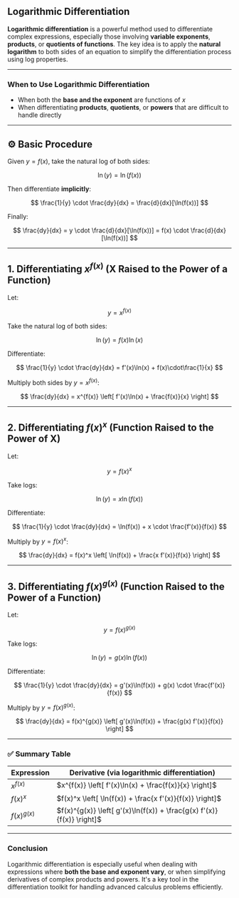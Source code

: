 ## **Logarithmic Differentiation**

**Logarithmic differentiation** is a powerful method used to differentiate complex expressions, especially those involving **variable exponents**, 
**products**, or **quotients of functions**. The key idea is to apply the **natural logarithm** to both sides of an equation to simplify the 
differentiation process using log properties.

---

### **When to Use Logarithmic Differentiation**

* When both the **base and the exponent** are functions of $x$
* When differentiating **products**, **quotients**, or **powers** that are difficult to handle directly

---

## ⚙️ **Basic Procedure**

Given $`y = f(x)`$, take the natural log of both sides:

$$
\ln(y) = \ln(f(x))
$$

Then differentiate **implicitly**:

$$
\frac{1}{y} \cdot \frac{dy}{dx} = \frac{d}{dx}[\ln(f(x))]
$$

Finally:

$$
\frac{dy}{dx} = y \cdot \frac{d}{dx}[\ln(f(x))] = f(x) \cdot \frac{d}{dx}[\ln(f(x))]
$$

---

## **1. Differentiating $`x^{f(x)}`$** (X Raised to the Power of a Function)

Let:

$$
y = x^{f(x)}
$$

Take the natural log of both sides:

$$
\ln(y) = f(x) \ln(x)
$$

Differentiate:

$$
\frac{1}{y} \cdot \frac{dy}{dx} = f'(x)\ln(x) + f(x)\cdot\frac{1}{x}
$$

Multiply both sides by $`y = x^{f(x)}`$:

$$
\frac{dy}{dx} = x^{f(x)} \left[ f'(x)\ln(x) + \frac{f(x)}{x} \right]
$$

---

## **2. Differentiating $`f(x)^x`$** (Function Raised to the Power of X)

Let:

$$
y = f(x)^x
$$

Take logs:

$$
\ln(y) = x \ln(f(x))
$$

Differentiate:

$$
\frac{1}{y} \cdot \frac{dy}{dx} = \ln(f(x)) + x \cdot \frac{f'(x)}{f(x)}
$$

Multiply by $`y = f(x)^x`$:

$$
\frac{dy}{dx} = f(x)^x \left[ \ln(f(x)) + \frac{x f'(x)}{f(x)} \right]
$$

---

## **3. Differentiating $`f(x)^{g(x)}`$** (Function Raised to the Power of a Function)

Let:

$$
y = f(x)^{g(x)}
$$

Take logs:

$$
\ln(y) = g(x) \ln(f(x))
$$

Differentiate:

$$
\frac{1}{y} \cdot \frac{dy}{dx} = g'(x)\ln(f(x)) + g(x) \cdot \frac{f'(x)}{f(x)}
$$

Multiply by $`y = f(x)^{g(x)}`$:

$$
\frac{dy}{dx} = f(x)^{g(x)} \left[ g'(x)\ln(f(x)) + \frac{g(x) f'(x)}{f(x)} \right]
$$

---

### ✅ **Summary Table**

| Expression    | Derivative (via logarithmic differentiation)                          |
| ------------- | --------------------------------------------------------------------- |
| $`x^{f(x)}`$    | $`x^{f(x)} \left[ f'(x)\ln(x) + \frac{f(x)}{x} \right]`$                |
| $`f(x)^x`$      | $`f(x)^x \left[ \ln(f(x)) + \frac{x f'(x)}{f(x)} \right]`$              |
| $`f(x)^{g(x)}`$ | $`f(x)^{g(x)} \left[ g'(x)\ln(f(x)) + \frac{g(x) f'(x)}{f(x)} \right]`$ |

---

### **Conclusion**

Logarithmic differentiation is especially useful when dealing with expressions where **both the base and exponent vary**, 
or when simplifying derivatives of complex products and powers. It's a key tool in the differentiation toolkit for handling advanced calculus problems efficiently.
